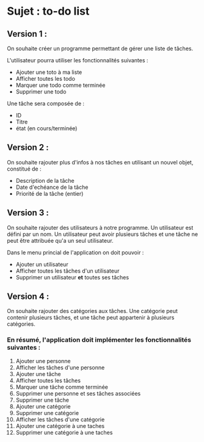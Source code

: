 # Sujet : to-do list

## Version 1 :

On souhaite créer un programme permettant de gérer une liste de tâches.

L'utilisateur pourra utiliser les fonctionnalités suivantes : 
- Ajouter une toto à ma liste
- Afficher toutes les todo
- Marquer une todo comme terminée
- Supprimer une todo


Une tâche sera composée de :
- ID
- Titre
- état (en cours/terminée)

## Version 2 :

On souhaite rajouter plus d'infos à nos tâches en utilisant un nouvel objet, constitué de :
- Description de la tâche
- Date d'echéance de la tâche
- Priorité de la tâche (entier)

## Version 3 :

On souhaite rajouter des utilisateurs à notre programme.
Un utilisateur est défini par un nom.
Un utilisateur peut avoir plusieurs tâches et une tâche ne peut être attribuée qu'a un seul utilisateur.

Dans le menu princial de l'application on doit pouvoir :
- Ajouter un utilisateur
- Afficher toutes les tâches d'un utilisateur
- Supprimer un utilisateur **et** toutes ses tâches

## Version 4 :

On souhaite rajouter des catégories aux tâches.
Une catégorie peut contenir plusieurs tâches, et une tâche peut appartenir à plusieurs catégories.

### En résumé, l'application doit implémenter les fonctionnalités suivantes :

1. Ajouter une personne
2. Afficher les tâches d'une personne
3. Ajouter une tâche
4. Afficher toutes les tâches
5. Marquer une tâche comme terminée
6. Supprimer une personne et ses tâches associées
7. Supprimer une tâche
8. Ajouter une catégorie
9. Supprimer une catégorie
10. Afficher les tâches d'une catégorie
11. Ajouter une catégorie à une taches
12. Supprimer une catégorie à une taches

